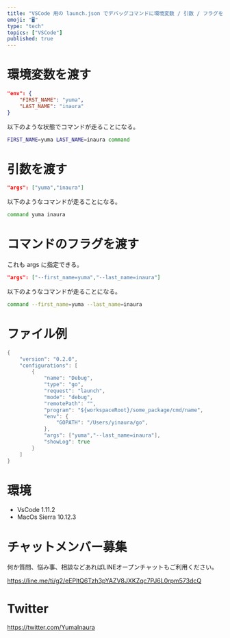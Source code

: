 ```yaml
---
title: "VSCode 用の launch.json でデバッグコマンドに環境変数 / 引数 / フラグを渡す設定"
emoji: "🖥"
type: "tech"
topics: ["VSCode"]
published: true
---
```


# 環境変数を渡す

```json
"env": {
    "FIRST_NAME": "yuma",
    "LAST_NAME": "inaura"
}
```

以下のような状態でコマンドが走ることになる。

```bash
FIRST_NAME=yuma LAST_NAME=inaura command
```

# 引数を渡す

```json
"args": ["yuma","inaura"]
```

以下のようなコマンドが走ることになる。

```bash
command yuma inaura
```

# コマンドのフラグを渡す

これも args に指定できる。

```json
"args": ["--first_name=yuma","--last_name=inaura"]
```

以下のようなコマンドが走ることになる。

```bash
command --first_name=yuma --last_name=inaura
```

# ファイル例

```go
{
    "version": "0.2.0",
    "configurations": [
        {
            "name": "Debug",
            "type": "go",
            "request": "launch",
            "mode": "debug",
            "remotePath": "",
            "program": "${workspaceRoot}/some_package/cmd/name",
            "env": {
                "GOPATH": "/Users/yinaura/go",
            },
	        "args": ["yuma","--last_name=inaura"],
            "showLog": true
        }
    ]
}
```

# 環境

- VsCode 1.11.2
- MacOs Sierra 10.12.3








<!-- Update From Qiita API -->

# チャットメンバー募集


何か質問、悩み事、相談などあればLINEオープンチャットもご利用ください。

https://line.me/ti/g2/eEPltQ6Tzh3pYAZV8JXKZqc7PJ6L0rpm573dcQ





# Twitter


https://twitter.com/YumaInaura


<!-- Update From Qiita API -->


